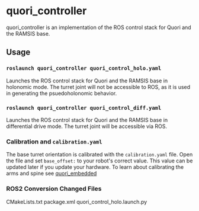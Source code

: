 # quori_controller

quori_controller is an implementation of the ROS control stack for Quori and the RAMSIS base.

## Usage

### `roslaunch quori_controller quori_control_holo.yaml`

Launches the ROS control stack for Quori and the RAMSIS base in holonomic mode. The turret joint will not be accessible to ROS, as it is used in generating the psuedoholonomic behavior.

### `roslaunch quori_controller quori_control_diff.yaml`

Launches the ROS control stack for Quori and the RAMSIS base in differential drive mode. The turret joint will be accessible via ROS.

### Calibration and `calibration.yaml`
The base turret orientation is calibrated with the `calibration.yaml` file. Open the file and set `base_offset:` to your robot's correct value. This value can be updated later if you update your hardware. To learn about calibrating the arms and spine see [quori_embedded](https://github.com/semio-ai/quori_embedded/blob/master/README.md)

### ROS2 Conversion Changed Files
CMakeLists.txt
package.xml
quori_control_holo.launch.py
